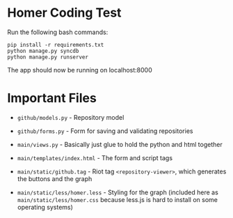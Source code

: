 Homer Coding Test
=======

Run the following bash commands:

```
pip install -r requirements.txt
python manage.py syncdb
python manage.py runserver
```

The app should now be running on localhost:8000

Important Files
=======

* `github/models.py` - Repository model

* `github/forms.py` - Form for saving and validating repositories

* `main/views.py` - Basically just glue to hold the python and html together

* `main/templates/index.html` - The form and script tags

* `main/static/github.tag` - Riot tag `<repository-viewer>`, which generates the buttons and the graph

* `main/static/less/homer.less` - Styling for the graph (included here as `main/static/less/homer.css` because less.js is hard to install on some operating systems)
